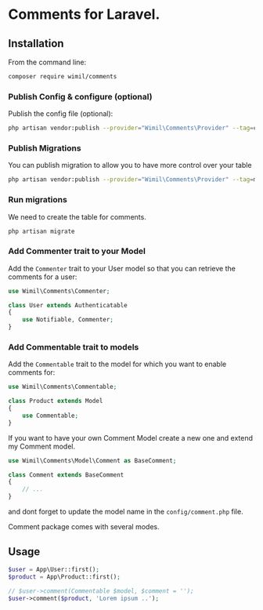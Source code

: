 # Comments for Laravel.


## Installation

From the command line:

```bash
composer require wimil/comments
```

### Publish Config & configure (optional)

Publish the config file (optional):

```bash
php artisan vendor:publish --provider="Wimil\Comments\Provider" --tag=config
```

### Publish Migrations

You can publish migration to allow you to have more control over your table

```bash
php artisan vendor:publish --provider="Wimil\Comments\Provider" --tag=migrations
```

### Run migrations

We need to create the table for comments.

```bash
php artisan migrate
```

### Add Commenter trait to your Model

Add the `Commenter` trait to your User model so that you can retrieve the comments for a user:

```php
use Wimil\Comments\Commenter;

class User extends Authenticatable
{
    use Notifiable, Commenter;
}
```

### Add Commentable trait to models

Add the `Commentable` trait to the model for which you want to enable comments for:

```php
use Wimil\Comments\Commentable;

class Product extends Model
{
    use Commentable;
}
```

If you want to have your own Comment Model create a new one and extend my Comment model.

``` php
use Wimil\Comments\Model\Comment as BaseComment;

class Comment extends BaseComment
{
    // ...
}
```

and dont forget to update the model name in the `config/comment.php` file.

Comment package comes with several modes.


## Usage

``` php
$user = App\User::first();
$product = App\Product::first();

// $user->comment(Commentable $model, $comment = '');
$user->comment($product, 'Lorem ipsum ..');

```
